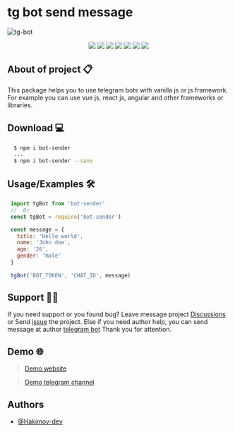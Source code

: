
# tg bot send message

![tg-bot](https://user-images.githubusercontent.com/83240328/192099885-d0f68563-2677-4e11-8f20-4d0134284593.png)


<p align="center">
<img src="https://img.shields.io/badge/Build-automated-blue" />
<img src="https://img.shields.io/github/languages/code-size/hakimov-dev/send-message-telegram" />
<img src="https://img.shields.io/bitbucket/issues/hakimov-dev/send-message-telegram">
<img src="https://img.shields.io/github/last-commit/hakimov-dev/send-message-telegram">
<img src="https://img.shields.io/github/package-json/v/hakimov-dev/send-message-telegram">
<img src="https://img.shields.io/github/stars/hakimov-dev/send-message-telegram?style=flat&logo=github">
<img src="https://img.shields.io/github/watchers/hakimov-dev/send-message-telegram?style=social">
</p>


## About of project  📋
This package helps you to use telegram bots with vanilla js or js framework. For example you can use vue js, react js, angular and other frameworks or libraries.

## Download 💻
```bash
  $ npm i bot-sender
  ...
  $ npm i bot-sender --save
```
    
## Usage/Examples 🛠

```javascript
 import tgBot from 'bot-sender'
 //  Or
 const tgBot = require('bot-sender')

 const message = {
   title: 'Hello world',
   name: 'John doe',
   age: '26',
   gender: 'male'
 }
 
 tgBot('BOT_TOKEN', 'CHAT_ID', message)
```


## Support 👨‍💻

If you need support or you found bug? Leave message project [Discussions](https://github.com/hakimov-dev/tg-bot-send-message/discussions/1) or Send [issue](https://github.com/hakimov-dev/tg-bot-send-message/issues/new) the project. Else if you need author help, you can send message at author [telegram bot](https://t.me/hakimovDev_bot) Thank you for attention.


## Demo 🌐

> [Demo website](https://send-bot.netlify.app/)

> [Demo telegram channel](https://t.me/bot_sender_demo)

## Authors

- [@Hakimov-dev](https://www.github.com/hakimov-dev)


